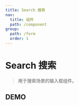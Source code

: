 ```yaml
---
title: Search 搜索
nav:
  title: 组件
  path: /component
group:
  path: /form
  order: 1
---
```


# Search 搜索

> 用于搜索场景的输入框组件。

## DEMO

<code defaultShowCode src="./__fixtures__/basic.tsx"></code>

<API></API>
